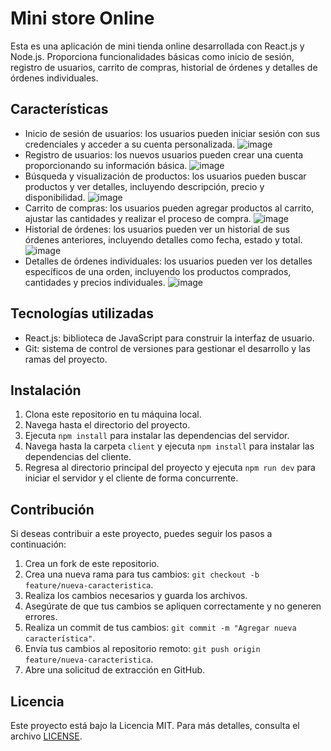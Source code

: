 # Mini store Online

Esta es una aplicación de mini tienda online desarrollada con React.js y Node.js. Proporciona funcionalidades básicas como inicio de sesión, registro de usuarios, carrito de compras, historial de órdenes y detalles de órdenes individuales.

## Características

- Inicio de sesión de usuarios: los usuarios pueden iniciar sesión con sus credenciales y acceder a su cuenta personalizada.
![image](https://github.com/EstebanDev08/miniStore-react/assets/86735707/c650c7e3-80ec-4afa-9b76-328b54cdfa95)
- Registro de usuarios: los nuevos usuarios pueden crear una cuenta proporcionando su información básica.
![image](https://github.com/EstebanDev08/miniStore-react/assets/86735707/19fefd24-7a47-4ff6-817d-89acae4dccf8)
- Búsqueda y visualización de productos: los usuarios pueden buscar productos y ver detalles, incluyendo descripción, precio y disponibilidad.
![image](https://github.com/EstebanDev08/miniStore-react/assets/86735707/0d99c04b-2343-4a71-9c93-58daa862078f)
- Carrito de compras: los usuarios pueden agregar productos al carrito, ajustar las cantidades y realizar el proceso de compra.
![image](https://github.com/EstebanDev08/miniStore-react/assets/86735707/9548a5dd-5e75-465a-b7b9-3ab2459baa9e)
- Historial de órdenes: los usuarios pueden ver un historial de sus órdenes anteriores, incluyendo detalles como fecha, estado y total.
![image](https://github.com/EstebanDev08/miniStore-react/assets/86735707/b43543fc-e9f1-4417-9014-a5f669f11a1f)
- Detalles de órdenes individuales: los usuarios pueden ver los detalles específicos de una orden, incluyendo los productos comprados, cantidades y precios individuales.
![image](https://github.com/EstebanDev08/miniStore-react/assets/86735707/2e480653-3c3d-45db-998b-c02419b2c3d4)

## Tecnologías utilizadas

- React.js: biblioteca de JavaScript para construir la interfaz de usuario.
- Git: sistema de control de versiones para gestionar el desarrollo y las ramas del proyecto.

## Instalación

1. Clona este repositorio en tu máquina local.
2. Navega hasta el directorio del proyecto.
3. Ejecuta `npm install` para instalar las dependencias del servidor.
4. Navega hasta la carpeta `client` y ejecuta `npm install` para instalar las dependencias del cliente.
5. Regresa al directorio principal del proyecto y ejecuta `npm run dev` para iniciar el servidor y el cliente de forma concurrente.

## Contribución

Si deseas contribuir a este proyecto, puedes seguir los pasos a continuación:

1. Crea un fork de este repositorio.
2. Crea una nueva rama para tus cambios: `git checkout -b feature/nueva-caracteristica`.
3. Realiza los cambios necesarios y guarda los archivos.
4. Asegúrate de que tus cambios se apliquen correctamente y no generen errores.
5. Realiza un commit de tus cambios: `git commit -m "Agregar nueva característica"`.
6. Envía tus cambios al repositorio remoto: `git push origin feature/nueva-caracteristica`.
7. Abre una solicitud de extracción en GitHub.

## Licencia

Este proyecto está bajo la Licencia MIT. Para más detalles, consulta el archivo [LICENSE](LICENSE).
